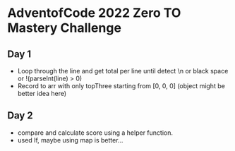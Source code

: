 # AdventofCode 2022 Zero TO Mastery Challenge 

## Day 1 

- Loop through the line and get total per line until detect \n or black space or !(parseInt(line) > 0) 
- Record to arr with only topThree starting from [0, 0, 0] (object might be better idea here)

## Day 2

- compare and calculate score using a helper function. 
- used If, maybe using map is better...